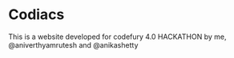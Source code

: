 # Codiacs
This is a website developed for codefury 4.0 HACKATHON by me, @aniverthyamrutesh and @anikashetty
